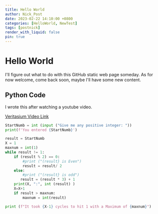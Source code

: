 ```yaml
---
title: Hello World
author: Nick_Post
date: 2023-02-22 14:10:00 +0800
categories: [HelloWorld, NewTest]
tags: [postnick]
render_with_liquid: false
pin: true
---
```

# Hello World

I'll figure out what to do with this GitHub static web page someday. As for now welcome, come back soon, maybe I'll have some new content. 


## Python Code
I wrote this after watching a youtube video. 

[Veritasium Video Link](https://www.youtube.com/watch?v=094y1Z2wpJg)

```python
StartNumb = int (input ("Give me any positive integer: "))
print(f'You entered {StartNumb}')

result = StartNumb
X = 1
maxnum = int(1)
while result != 1:
    if (result % 2) == 0:
        #print ("(result} is Even")
        result = result/ 2
    else:
        #print ("(result} is odd")
       result = (result * 3) + 1
    print(X, ":", int (result) )
    X=X+1
    if result > maxnum:
        maxnum = int(result)

print (f"It took {X-1} cycles to hit 1 with a Maximum of {maxnum}")
```